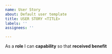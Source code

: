 ```yaml
---
name: User Story
about: Default user template
title: USER STORY <TITLE>
labels: ''
assignees: ''

---
```


As a **role** I can **capability** so that **received benefit**
